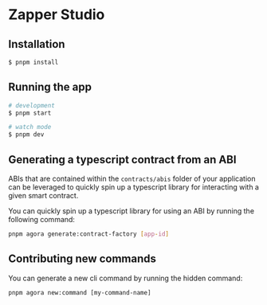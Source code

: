 # Zapper Studio

## Installation

```bash
$ pnpm install
```

## Running the app

```bash
# development
$ pnpm start

# watch mode
$ pnpm dev
```

## Generating a typescript contract from an ABI

ABIs that are contained within the `contracts/abis` folder of your application can be leveraged
to quickly spin up a typescript library for interacting with a given smart contract.

You can quickly spin up a typescript library for using an ABI by running the following command:

```bash
pnpm agora generate:contract-factory [app-id]
```

## Contributing new commands

You can generate a new cli command by running the hidden command:

```
pnpm agora new:command [my-command-name]
```
